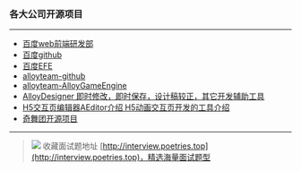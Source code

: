 ### 各大公司开源项目

---

- [百度web前端研发部](http://fex.baidu.com/)
- [百度github](https://github.com/fex-team/)
- [百度EFE](http://efe.baidu.com/)
- [alloyteam-github](http://alloyteam.github.io/)
- [alloyteam-AlloyGameEngine](https://github.com/AlloyTeam/AlloyGameEngine)
- [AlloyDesigner 即时修改，即时保存，设计稿较正，其它开发辅助工具](http://alloyteam.github.io/AlloyDesigner/)
- [H5交互页编辑器AEditor介绍 H5动画交互页开发的工具介绍](http://www.alloyteam.com/2015/06/h5-jiao-hu-ye-bian-ji-qi-aeditor-jie-shao/)
- [奇舞团开源项目](http://75team.github.io/)


---

> ![](http://img-repo.poetries.top/images/20211003165152.png)
> 收藏面试题地址 [http://interview.poetries.top](http://interview.poetries.top)，精选海量面试题型